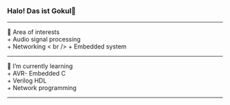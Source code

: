 ### Halo! Das ist Gokul👋

***


 🔭 Area of interests <br />
      + Audio signal processing <br />
      + Networking < br />
      + Embedded system <br />
***
 🌱 I’m currently learning  <br />
      + AVR- Embedded C <br />
      + Verilog HDL <br />
      + Network programming <br />
 ***
<!-- - 👯 I’m looking to collaborate on ... 
- 🤔 I’m looking for help with ... 
- 💬 Ask me about ... -->
<!-- 📫 How to reach me: gokulbalaji.sjce@gmail.com
***
😄 Pronouns: His/Bruder
***
⚡ Fun fact: Me get random ideas doing random stuffs -->
<!-- -->
